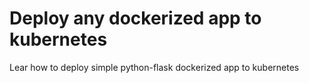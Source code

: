 # Deploy any dockerized app to kubernetes
Lear how to deploy simple python-flask dockerized app to kubernetes
